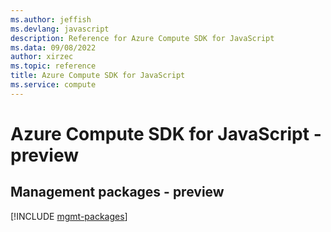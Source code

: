 ```yaml
---
ms.author: jeffish
ms.devlang: javascript
description: Reference for Azure Compute SDK for JavaScript
ms.data: 09/08/2022
author: xirzec
ms.topic: reference
title: Azure Compute SDK for JavaScript
ms.service: compute
---
```

# Azure Compute SDK for JavaScript - preview

## Management packages - preview
[!INCLUDE [mgmt-packages](compute-mgmt-index.md)]